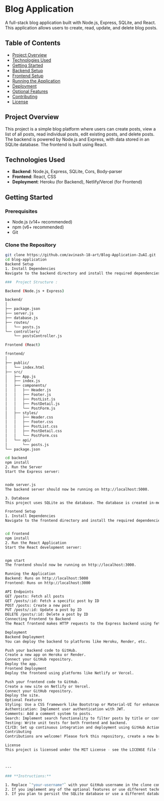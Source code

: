 # Blog Application

A full-stack blog application built with Node.js, Express, SQLite, and React. This application allows users to create, read, update, and delete blog posts.

## Table of Contents

- [Project Overview](#project-overview)
- [Technologies Used](#technologies-used)
- [Getting Started](#getting-started)
- [Backend Setup](#backend-setup)
- [Frontend Setup](#frontend-setup)
- [Running the Application](#running-the-application)
- [Deployment](#deployment)
- [Optional Features](#optional-features)
- [Contributing](#contributing)
- [License](#license)

## Project Overview

This project is a simple blog platform where users can create posts, view a list of all posts, read individual posts, edit existing posts, and delete posts. The backend is powered by Node.js and Express, with data stored in an SQLite database. The frontend is built using React.

## Technologies Used

- **Backend**: Node.js, Express, SQLite, Cors, Body-parser
- **Frontend**: React, CSS
- **Deployment**: Heroku (for Backend), Netlify/Vercel (for Frontend)

## Getting Started

### Prerequisites

- Node.js (v14+ recommended)
- npm (v6+ recommended)
- Git

### Clone the Repository

```bash
git clone https://github.com/avinash-18-art/Blog-Application-ZuAI.git
cd blog-application
Backend Setup
1. Install Dependencies
Navigate to the backend directory and install the required dependencies:

###  Project Structure : 

Backend (Node.js + Express)

backend/
│
├── package.json
├── server.js
├── database.js
├── routes/
│   └── posts.js
└── controllers/
    └── postsController.js

Frontend (React)

frontend/
│
├── public/
│   └── index.html
├── src/
│   ├── App.js
│   ├── index.js
│   ├── components/
│   │   ├── Header.js
│   │   ├── Footer.js
│   │   ├── PostList.js
│   │   ├── PostDetail.js
│   │   └── PostForm.js
│   ├── styles/
│   │   ├── Header.css
│   │   ├── Footer.css
│   │   ├── PostList.css
│   │   ├── PostDetail.css
│   │   └── PostForm.css
│   └── api/
│       └── posts.js
└── package.json    

cd backend
npm install
2. Run the Server
Start the Express server:


node server.js
The backend server should now be running on http://localhost:5000.

3. Database
This project uses SQLite as the database. The database is created in-memory, so it resets every time the server restarts. You can modify the database.js file to use a persistent SQLite file if needed.

Frontend Setup
1. Install Dependencies
Navigate to the frontend directory and install the required dependencies:


cd frontend
npm install
2. Run the React Application
Start the React development server:


npm start
The frontend should now be running on http://localhost:3000.

Running the Application
Backend: Runs on http://localhost:5000
Frontend: Runs on http://localhost:3000

API Endpoints
GET /posts: Fetch all posts
GET /posts/:id: Fetch a specific post by ID
POST /posts: Create a new post
PUT /posts/:id: Update a post by ID
DELETE /posts/:id: Delete a post by ID
Connecting Frontend to Backend
The React frontend makes HTTP requests to the Express backend using fetch or axios. Make sure both servers are running and the frontend is configured to point to the correct backend API URL.

Deployment
Backend Deployment
You can deploy the backend to platforms like Heroku, Render, etc.

Push your backend code to GitHub.
Create a new app on Heroku or Render.
Connect your GitHub repository.
Deploy the app.
Frontend Deployment
Deploy the frontend using platforms like Netlify or Vercel.

Push your frontend code to GitHub.
Create a new site on Netlify or Vercel.
Connect your GitHub repository.
Deploy the site.
Optional Features
Styling: Use a CSS framework like Bootstrap or Material-UI for enhanced UI.
Authentication: Implement user authentication with JWT.
Comments: Add a comment system to posts.
Search: Implement search functionality to filter posts by title or content.
Testing: Write unit tests for both frontend and backend.
CI/CD: Set up continuous integration and deployment using GitHub Actions.
Contributing
Contributions are welcome! Please fork this repository, create a new branch, and submit a pull request.

License
This project is licensed under the MIT License - see the LICENSE file for details.



---

### **Instructions:**

1. Replace `"your-username"` with your GitHub username in the clone command.
2. If you implement any of the optional features or use different technologies, update the relevant sections.
3. If you plan to persist the SQLite database or use a different database, modify the database setup instructions accordingly.